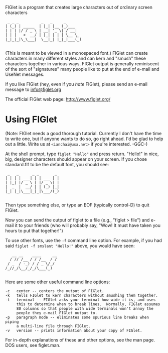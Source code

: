 FIGlet is a program that creates large characters out of ordinary
screen characters

```
 _ _ _          _   _     _       
| (_) | _____  | |_| |__ (_)___   
| | | |/ / _ \ | __| '_ \| / __|  
| | |   <  __/ | |_| | | | \__ \_ 
|_|_|_|\_\___|  \__|_| |_|_|___(_)
                                  
```

(This is meant to be viewed in a monospaced font.)  FIGlet can create
characters in many different styles and can kern and "smush" these
characters together in various ways.  FIGlet output is generally
reminiscent of the sort of "signatures" many people like to put at the
end of e-mail and UseNet messages.

If you like FIGlet (hey, even if you *hate* FIGlet), please send an
e-mail message to <info@figlet.org>

The official FIGlet web page: http://www.figlet.org/


# Using FIGlet

(Note: FIGlet needs a good thorough tutorial.  Currently I don't have
the time to write one, but if anyone wants to do so, go right ahead.
I'd be glad to help out a little.  Write us at `<ianchai@usa.net>` if
you're interested.  -GGC-)

At the shell prompt, type `figlet "Hello"` and press return. "Hello!" in nice, big, designer characters
should appear on your screen.  If you chose standard.flf to be the
default font, you should see:

```
 _   _      _ _       _ 
| | | | ___| | | ___ | |
| |_| |/ _ \ | |/ _ \| |
|  _  |  __/ | | (_) |_|
|_| |_|\___|_|_|\___/(_)
                        
```

Then type something else, or type an EOF (typically control-D) to quit
FIGlet.

Now you can send the output of figlet to a file (e.g., "figlet > file")
and e-mail it to your friends (who will probably say, "Wow!  It must
have taken you hours to put that together!")

To use other fonts, use the `-f` command line option.  For example, if
you had said `figlet -f smslant "Hello!"` above, you would have seen:

```
   __ __    ____     __
  / // /__ / / /__  / /
 / _  / -_) / / _ \/_/ 
/_//_/\__/_/_/\___(_)  
                       
```

Here are some other useful command line options:

```
-c   center -- centers the output of FIGlet.
-k   tells FIGlet to kern characters without smushing them together.
-t   terminal -- FIGlet asks your terminal how wide it is, and uses
     this to determine when to break lines.  Normally, FIGlet assumes
     80 columns so that people with wide terminals won't annoy the
     people they e-mail FIGlet output to.
-p   paragraph mode -- eliminates some spurious line breaks when piping
     a multi-line file through FIGlet.
-v   version -- prints information about your copy of FIGlet.
```

For in-depth explanations of these and other options, see the man page.
DOS users, see figlet.man.
